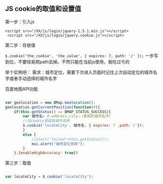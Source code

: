 ## JS cookie的取值和设置值



第一步：引入js

    <script src="/XX/js/login/jquery-1.5.1.min.js"></script>
     <script src="/XX/js/login/jquery.cookie.js"></script>

第二步：存放值

`$.cookie('the_cookie', 'the_value', { expires: 7, path: '/' });`
一步写到位，不要轻易把path去掉。不然只能在当前js使用，我吃过亏的

举个实例吧：
需求：城市定位，需要下次进入页面时记住上次自动定位的城市名字或者手动选择的城市名字

百度地图API功能

```javascript

var geolocation = new BMap.Geolocation();
geolocation.getCurrentPosition(function(r){
    if(this.getStatus() == BMAP_STATUS_SUCCESS){
        var 城市名= r.address.city；（拿到的城市名字）
        //往cookie里面放城市名称
        $.cookie('locateCity', 城市名, { expires: 7 ,path:'/'});
        }
        else {
            //alert('failed'+this.getStatus());
            mui.alert("城市定位失败");
        }        
    },{enableHighAccuracy: true})

```



第三步：取值

```javascript

var locateCity = $.cookie('locateCity');

```

